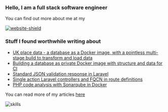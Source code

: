 ### Hello, I am a full stack software engineer

You can find out more about me at my

[![website-shield](https://img.shields.io/website?url=http%3A%2F%2Fac93.uk)](https://ac93.uk)

### Stuff I found worthwhile writing about

<!-- BLOG-POST-LIST:START -->
- [UK place data - a database as a Docker image, with a pointless multi-stage build to transform and load data](https://ac93.uk/articles/gazetteer-uk-place-data-docker-image/)
- [Building a database as private Docker image with structure and data for CI](https://ac93.uk/articles/publish-database-container-with-structure-and-data-for-ci/)
- [Standard JSON validation response in Laravel](https://ac93.uk/articles/laravel-request-validation-hook/)
- [Single action Laravel controllers and FQCN in route definitions](https://ac93.uk/articles/laravel-single-action-controllers-with-fqcn-routes/)
- [PHP code analysis with Sonarqube in Docker](https://ac93.uk/articles/php-sonarqube-analysis-docker/)
<!-- BLOG-POST-LIST:END -->

You can read more of my articles [here](https://ac93.uk/articles)

![skills](https://static.ac93.uk/resume/skills.png)
